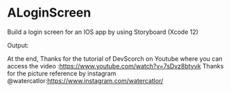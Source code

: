 # ALoginScreen
Build a login screen for an IOS app by using Storyboard (Xcode 12)

Output:


At the end,
Thanks for the tutorial of DevScorch on Youtube where you can access the video :https://www.youtube.com/watch?v=7sDvz8btyvk
Thanks for the picture reference by instagram @watercatlor:https://www.instagram.com/watercatlor/
